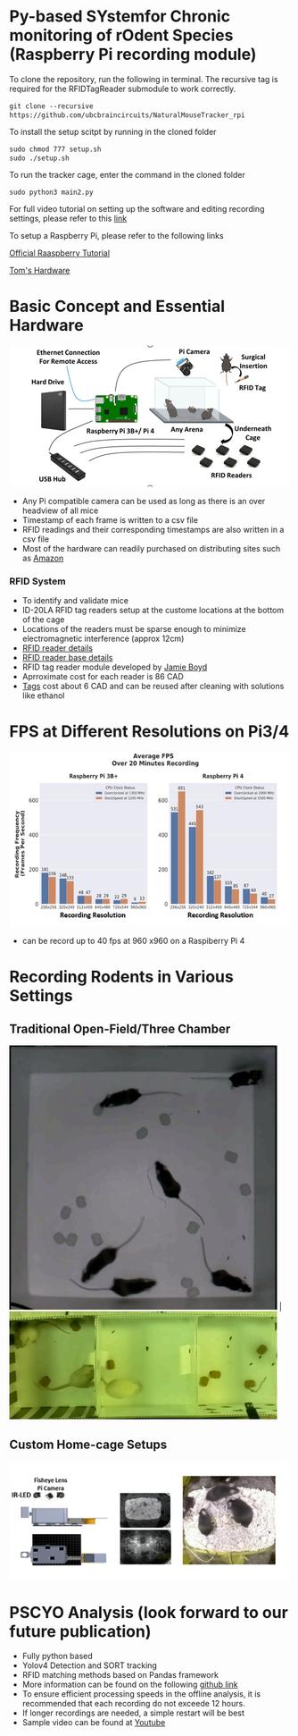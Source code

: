 # Py-based SYstemfor Chronic monitoring of rOdent Species (Raspberry Pi recording module)

To clone the repository, run the following in terminal. The recursive tag is required for the RFIDTagReader submodule to work correctly.
```
git clone --recursive https://github.com/ubcbraincircuits/NaturalMouseTracker_rpi
```
To install the setup scitpt by running in the cloned folder

```
sudo chmod 777 setup.sh
sudo ./setup.sh
```
To run the tracker cage, enter the command in the cloned folder
```
sudo python3 main2.py
```

For full video tutorial on setting up the software and editing recording settings, please refer to this [link](https://youtu.be/E22OtdMjgwc)

To setup a Raspberry Pi, please refer to the following links

[Official Raaspberry Tutorial](https://www.youtube.com/watch?v=wjWZhV1v3Pk)

[Tom's Hardware](https://www.tomshardware.com/reviews/raspberry-pi-set-up-how-to,6029.html)


# Basic Concept and Essential Hardware
![](concept.png)
- Any Pi compatible camera can be used as long as there is an over headview of all mice
- Timestamp of each frame is written to a csv file
- RFID readings and their corresponding timestamps are also written in a csv file
- Most of the hardware can readily purchased on distributing sites such as [Amazon](https://www.amazon.ca/ref=nav_logo)

### RFID System
- To identify and validate mice 
- ID-20LA RFID tag readers setup at the custome locations at the bottom of the cage
- Locations of the readers must be sparse enough to minimize electromagnetic interference (approx 12cm)
- [RFID reader details](https://www.sparkfun.com/products/11828)
- [RFID reader base details](https://www.sparkfun.com/products/9963)
- RFID tag reader module developed by [Jamie Boyd](https://github.com/jamieboyd/RFIDTagReader)
- Aprroximate cost for each reader is 86 CAD
- [Tags](https://www.sparkfun.com/products/9416) cost about 6 CAD and can be reused after cleaning with solutions like ethanol


# FPS at Different Resolutions on Pi3/4 
![](fps.png)
- can be record up to 40 fps at 960 x960 on a Raspiberry Pi 4

# Recording Rodents in Various Settings

## Traditional Open-Field/Three Chamber
![](open_field.PNG) | ![](three_chamber.PNG)

## Custom Home-cage Setups
![](home_cage_example.PNG)

# PSCYO Analysis (look forward to our future publication)
- Fully python based
- Yolov4 Detection and SORT tracking
- RFID matching methods based on Pandas framework
- More information can be found on the following [github link](https://github.com/tf4ong/PSYCO)
- To ensure efficient processing speeds in the offline analysis, it is recommended that each recording do not exceede 12 hours.
- If longer recordings are needed, a simple restart will be best
- Sample video can be found at [Youtube](https://youtube.com/playlist?list=PLmcjDqLt_Xk6AAlll3ztvgNI9P3yQxPc2)


